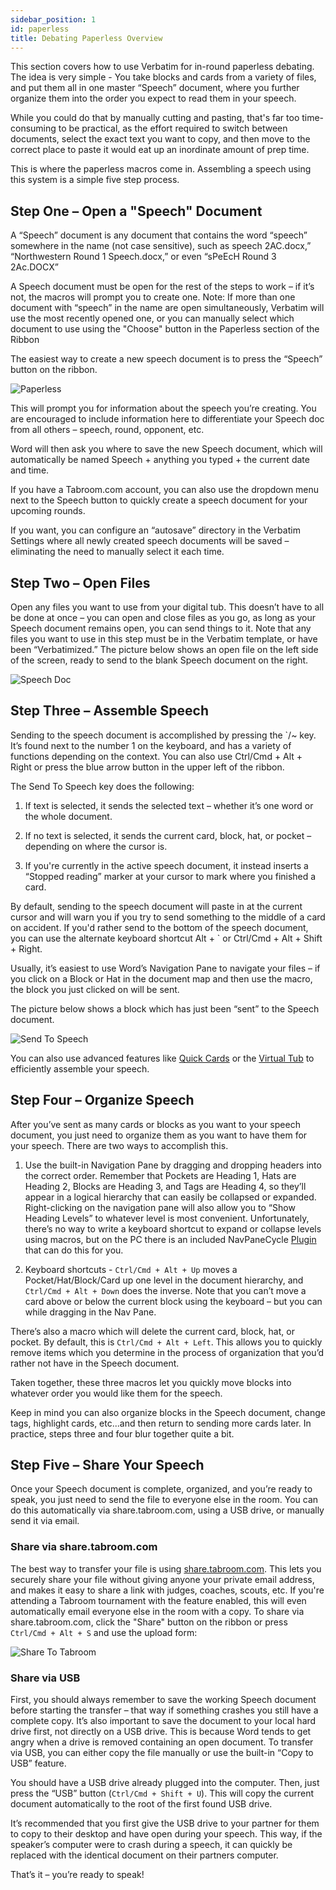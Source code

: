 ```yaml
---
sidebar_position: 1
id: paperless
title: Debating Paperless Overview
---
```


This section covers how to use Verbatim for in-round paperless debating.  The idea is very simple - You take blocks and cards from a variety of files, and put them all in one master “Speech” document, where you further organize them into the order you expect to read them in your speech.  

While you could do that by manually cutting and pasting, that's far too time-consuming to be practical, as the effort required to switch between documents, select the exact text you want to copy, and then move to the correct place to paste it would eat up an inordinate amount of prep time.

This is where the paperless macros come in.  Assembling a speech using this system is a simple five step process.

## Step One – Open a "Speech" Document

A “Speech” document is any document that contains the word “speech” somewhere in the name (not case sensitive), such as speech 2AC.docx,” “Northwestern Round 1 Speech.docx,” or even “sPeEcH Round 3 2Ac.DOCX”

A Speech document must be open for the rest of the steps to work – if it’s not, the macros will prompt you to create one. Note: If more than one document with “speech” in the name are open simultaneously, Verbatim will use the most recently opened one, or you can manually select which document to use using the "Choose" button in the Paperless section of the Ribbon

The easiest way to create a new speech document is to press the “Speech” button on the ribbon. 

![Paperless](../assets/ribbon-paperless.png)

This will prompt you for information about the speech you’re creating.  You are encouraged to include information here to differentiate your Speech doc from all others – speech, round, opponent, etc.

Word will then ask you where to save the new Speech document, which will automatically be named Speech + anything you typed + the current date and time.

If you have a Tabroom.com account, you can also use the dropdown menu next to the Speech button to quickly create a speech document for your upcoming rounds.

If you want, you can configure an “autosave” directory in the Verbatim Settings where all newly created speech documents will be saved – eliminating the need to manually select it each time. 

## Step Two – Open Files

Open any files you want to use from your digital tub.  This doesn’t have to all be done at once – you can open and close files as you go, as long as your Speech document remains open, you can send things to it.  Note that any files you want to use in this step must be in the Verbatim template, or have been “Verbatimized.” The picture below shows an open file on the left side of the screen, ready to send to the blank Speech document on the right.

![Speech Doc](../assets/speech-doc.png) 

## Step Three – Assemble Speech

Sending to the speech document is accomplished by pressing the `/~ key. It’s found next to the number 1 on the keyboard, and has a variety of functions depending on the context. You can also use Ctrl/Cmd + Alt + Right or press the blue arrow button in the upper left of the ribbon.

The Send To Speech key does the following:

1.  If text is selected, it sends the selected text – whether it’s one word or the whole document. 

2.  If no text is selected, it sends the current card, block, hat, or pocket – depending on where the cursor is.  

3.  If you're currently in the active speech document, it instead inserts a “Stopped reading” marker at your cursor to mark where you finished a card.

By default, sending to the speech document will paste in at the current cursor and will warn you if you try to send something to the middle of a card on accident. If you'd rather send to the bottom of the speech document, you can use the alternate keyboard shortcut Alt + \` or Ctrl/Cmd + Alt + Shift + Right.

Usually, it’s easiest to use Word’s Navigation Pane to navigate your files – if you click on a Block or Hat in the document map and then use the macro, the block you just clicked on will be sent.  

The picture below shows a block which has just been “sent” to the Speech document.

![Send To Speech](../assets/send-to-speech.png) 

You can also use advanced features like [Quick Cards](./quick-cards) or the [Virtual Tub](./vtub) to efficiently assemble your speech.

## Step Four – Organize Speech

After you’ve sent as many cards or blocks as you want to your speech document, you just need to organize them as you want to have them for your speech.  There are two ways to accomplish this.

1. Use the built-in Navigation Pane by dragging and dropping headers into the correct order. Remember that Pockets are Heading 1, Hats are Heading 2, Blocks are Heading 3, and Tags are Heading 4, so they’ll appear in a logical hierarchy that can easily be collapsed or expanded.  Right-clicking on the navigation pane will also allow you to “Show Heading Levels” to whatever level is most convenient.  Unfortunately, there’s no way to write a keyboard shortcut to expand or collapse levels using macros, but on the PC there is an included NavPaneCycle [Plugin](../advanced/plugins) that can do this for you.

2. Keyboard shortcuts - `Ctrl/Cmd + Alt + Up` moves a Pocket/Hat/Block/Card up one level in the document hierarchy, and `Ctrl/Cmd + Alt + Down` does the inverse.  Note that you can’t move a card above or below the current block using the keyboard – but you can while dragging in the Nav Pane.

There’s also a macro which will delete the current card, block, hat, or pocket. By default, this is `Ctrl/Cmd + Alt + Left`. This allows you to quickly remove items which you determine in the process of organization that you’d rather not have in the Speech document.

Taken together, these three macros let you quickly move blocks into whatever order you would like them for the speech.  

Keep in mind you can also organize blocks in the Speech document, change tags, highlight cards, etc...and then return to sending more cards later. In practice, steps three and four blur together quite a bit.

## Step Five – Share Your Speech

Once your Speech document is complete, organized, and you’re ready to speak, you just need to send the file to everyone else in the room. You can do this automatically via share.tabroom.com, using a USB drive, or manually send it via email.

### Share via share.tabroom.com

The best way to transfer your file is using [share.tabroom.com](https://share.tabroom.com). This lets you securely share your file without giving anyone your private email address, and makes it easy to share a link with judges, coaches, scouts, etc. If you're attending a Tabroom tournament with the feature enabled, this will even automatically email everyone else in the room with a copy. To share via share.tabroom.com, click the "Share" button on the ribbon or press `Ctrl/Cmd + Alt + S` and use the upload form:

![Share To Tabroom](../assets/share.png)

### Share via USB

First, you should always remember to save the working Speech document before starting the transfer – that way if something crashes you still have a complete copy.  It’s also important to save the document to your local hard drive first, not directly on a USB drive.  This is because Word tends to get angry when a drive is removed containing an open document.
To transfer via USB, you can either copy the file manually or use the built-in “Copy to USB” feature. 

You should have a USB drive already plugged into the computer.  Then, just press the “USB” button (`Ctrl/Cmd + Shift + U`).   This will copy the current document automatically to the root of the first found USB drive.

It’s recommended that you first give the USB drive to your partner for them to copy to their desktop and have open during your speech.  This way, if the speaker’s computer were to crash during a speech, it can quickly be replaced with the identical document on their partners computer.

That’s it – you’re ready to speak!
